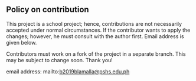 ## Policy on contribution

This project is a school project; hence, contributions are not necessarily accepted under normal circumstances.
If the contributor wants to apply the changes; however, he must consult with the author first.
Email address is given below.

Contributors must work on a fork of the project in a separate branch.
This may be subject to change soon.
Thank you!

email address: mailto:b2019blamalla@pshs.edu.ph
